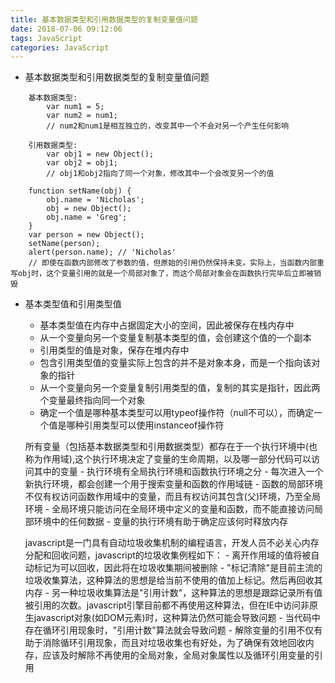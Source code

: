 ```yaml
---
title: 基本数据类型和引用数据类型的复制变量值问题
date: 2018-07-06 09:12:06
tags: JavaScript
categories: JavaScript
---
```

- 基本数据类型和引用数据类型的复制变量值问题

```
    基本数据类型: 
        var num1 = 5;
        var num2 = num1;
        // num2和num1是相互独立的，改变其中一个不会对另一个产生任何影响

    引用数据类型:
        var obj1 = new Object();
        var obj2 = obj1;
        // obj1和obj2指向了同一个对象，修改其中一个会改变另一个的值

    function setName(obj) {
        obj.name = 'Nicholas';
        obj = new Object();
        obj.name = 'Greg';
    }
    var person = new Object();
    setName(person);
    alert(person.name); // 'Nicholas'
    // 即使在函数内部修改了参数的值，但原始的引用仍然保持未变。实际上，当函数内部重写obj时，这个变量引用的就是一个局部对象了，而这个局部对象会在函数执行完毕后立即被销毁

```

- 基本类型值和引用类型值
    - 基本类型值在内存中占据固定大小的空间，因此被保存在栈内存中
    - 从一个变量向另一个变量复制基本类型的值，会创建这个值的一个副本
    - 引用类型的值是对象，保存在堆内存中
    - 包含引用类型值的变量实际上包含的并不是对象本身，而是一个指向该对象的指针
    - 从一个变量向另一个变量复制引用类型的值，复制的其实是指针，因此两个变量最终指向同一个对象
    - 确定一个值是哪种基本类型可以用typeof操作符（null不可以），而确定一个值是哪种引用类型可以使用instanceof操作符
    
    所有变量（包括基本数据类型和引用数据类型）都存在于一个执行环境中(也称为作用域),这个执行环境决定了变量的生命周期，以及哪一部分代码可以访问其中的变量
        - 执行环境有全局执行环境和函数执行环境之分
        - 每次进入一个新执行环境，都会创建一个用于搜索变量和函数的作用域链
        - 函数的局部环境不仅有权访问函数作用域中的变量，而且有权访问其包含(父)环境，乃至全局环境
        - 全局环境只能访问在全局环境中定义的变量和函数，而不能直接访问局部环境中的任何数据
        - 变量的执行环境有助于确定应该何时释放内存

    javascript是一门具有自动垃圾收集机制的编程语言，开发人员不必关心内存分配和回收问题，javascript的垃圾收集例程如下：
        - 离开作用域的值将被自动标记为可以回收，因此将在垃圾收集期间被删除
        - "标记清除"是目前主流的垃圾收集算法，这种算法的思想是给当前不使用的值加上标记。然后再回收其内存
        - 另一种垃圾收集算法是"引用计数"，这种算法的思想是跟踪记录所有值被引用的次数。javascript引擎目前都不再使用这种算法，但在IE中访问非原生javascript对象(如DOM元素)时，这种算法仍然可能会导致问题
        - 当代码中存在循环引用现象时，"引用计数"算法就会导致问题
        - 解除变量的引用不仅有助于消除循环引用现象，而且对垃圾收集也有好处，为了确保有效地回收内存，应该及时解除不再使用的全局对象，全局对象属性以及循环引用变量的引用
        